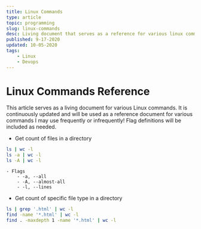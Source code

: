 ```yaml
---
title: Linux Commands
type: article
topic: programming
slug: linux-commands
desc: Living document that serves as a reference for various linux commands
published: 9-17-2020
updated: 10-05-2020
tags:
    - Linux
    - Devops
---
```

# Linux Commands Reference

This article serves as a living document for various Linux commands. It is continuously updated and will be used as a reference document for various commands I may use frequently or infrequently! Flag definitions will be included as needed.

- Get count of files in a directory
```bash
ls | wc -l
ls -a | wc -l
ls -A | wc -l
```
    - Flags
        - -a, --all
        - -A, --almost-all
        - -l, --lines


- Get count of specific file type in a directory
```bash
ls | grep '.html' | wc -l
find -name '*.html' | wc -l
find . -maxdepth 1 -name '*.html' | wc -l
```
